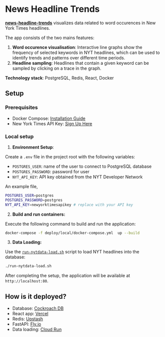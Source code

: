 # News Headline Trends

[**news-headline-trends**](https://news-headline-trends.vercel.app) visualizes data related to word occurences in New York Times headlines. 

The app consists of the two mains features:
1. **Word occurence visualisation**: Interactive line graphs show the frequency of selected keywords in NYT headlines, which can be used to identify trends and patterns over different time periods.
2. **Headline sampling**: Headlines that contain a given keyword can be sampled by clicking on a trace in the graph.

**Technology stack**: PostgreSQL, Redis, React, Docker

## Setup

### Prerequisites


- Docker Compose: [Installation Guide](https://docs.docker.com/compose/install/)
- New York Times API Key: [Sign Up Here](https://developer.nytimes.com)


### Local setup

1. **Environment Setup**:

Create a `.env` file in the project root with the following variables:

- `POSTGRES_USER`: name of the user to connect to PostgreSQL database
- `POSTGRES_PASSWORD`: password for user
- `NYT_API_KEY`: API key obtained from the NYT Developer Network 

An example file,

```bash
POSTGRES_USER=postgres
POSTGRES_PASSWORD=postgres
NYT_API_KEY=newyorktimesapikey # replace with your API key
```

2. **Build and run containers:**

Execute the following command to build and run the application:

```bash
docker-compose -f deploy/local/docker-compose.yml  up --build
```

3. **Data Loading:**

Use the [`run-nytdata-load.sh`](run-nytdata-load.sh) script to load NYT headlines into the database:

```bash
./run-nytdata-load.sh
```

After completing the setup, the application will be available at `http://localhost:80`.

## How is it deployed?

- Database: [Cockroach DB](https://www.cockroachlabs.com)
- React app: [Vercel](https://vercel.com)
- Redis: [Upstash](https://upstash.com)
- FastAPI: [Fly.io](https://fly.io)
- Data loading: [Cloud Run](https://cloud.google.com/run)


